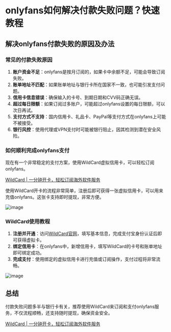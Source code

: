 # onlyfans如何解决付款失败问题？快速教程

## 解决onlyfans付款失败的原因及办法

### 常见的付款失败原因

1. **账户资金不足**：onlyfans是按月订阅的，如果卡中余额不足，可能会导致订阅失败。
2. **账单地址不匹配**：如果账单地址与银行卡所在国家不一致，也可能引发支付问题。
3. **信用卡信息错误**：确保输入的卡号、到期日期和CVV码正确无误。
4. **超过每日限额**：如果订阅过多账户，可能超过onlyfans设置的每日限额，可以次日再试。
5. **支付方式不支持**：国内信用卡、礼品卡、PayPal等支付方式在onlyfans上可能不被接受。
6. **银行风控**：使用代理或VPN支付时可能被银行阻止，因其检测到潜在安全风险。

### 如何顺利完成onlyfans支付

现在有一个非常稳定的支付方案，使用WildCard虚拟信用卡，可以轻松订阅onlyfans。

[WildCard | 一分钟开卡，轻松订阅海外软件服务](https://bit.ly/WildCardo)

使用WildCard开卡的流程非常简单，注册后即可获得一张虚拟信用卡，可以用来充值onlyfans。这张卡支持即时提现，非常方便。

![image](https://github.com/user-attachments/assets/2ebadab7-9433-46f3-a6bf-2cd1fb6a2730)

### WildCard使用教程

1. **注册并开通**：访问[WildCard官网](https://bit.ly/WildCardo)，填写基本信息，完成支付宝身份认证后即可获得虚拟卡。
2. **绑定信用卡**：在onlyfans中，新增信用卡，填写WildCard的卡号和账单地址即可绑定成功。
3. **完成支付**：使用绑定的虚拟信用卡进行充值或订阅操作，支付过程将非常流畅。

![image](https://github.com/user-attachments/assets/fa065258-996f-45c4-857a-61e968da7c5e)


## 总结

付款失败问题多半与银行卡有关，推荐使用WildCard来订阅和支付onlyfans服务，不仅流程顺畅，还支持随时提现，确保资金安全。

[WildCard | 一分钟开卡，轻松订阅海外软件服务](https://bit.ly/WildCardo)
